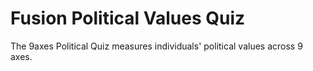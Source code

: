 # Fusion Political Values Quiz
The 9axes Political Quiz measures individuals' political values across 9 axes.
